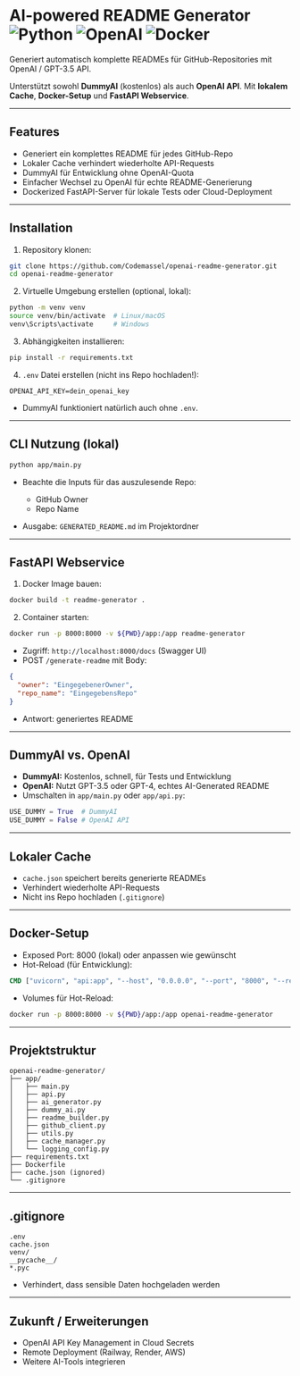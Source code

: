 # AI-powered README Generator ![Python](https://img.shields.io/badge/python-3.11-blue) ![OpenAI](https://img.shields.io/badge/OpenAI-API-red) ![Docker](https://img.shields.io/badge/docker-ready-lightgrey)
Generiert automatisch komplette READMEs für GitHub-Repositories mit OpenAI / GPT-3.5 API.

Unterstützt sowohl **DummyAI** (kostenlos) als auch **OpenAI API**.
Mit **lokalem Cache**, **Docker-Setup** und **FastAPI Webservice**.

---

## Features

* Generiert ein komplettes README für jedes GitHub-Repo
* Lokaler Cache verhindert wiederholte API-Requests
* DummyAI für Entwicklung ohne OpenAI-Quota
* Einfacher Wechsel zu OpenAI für echte README-Generierung
* Dockerized FastAPI-Server für lokale Tests oder Cloud-Deployment

---

## Installation

1. Repository klonen:

```bash
git clone https://github.com/Codemassel/openai-readme-generator.git
cd openai-readme-generator
```

2. Virtuelle Umgebung erstellen (optional, lokal):

```bash
python -m venv venv
source venv/bin/activate  # Linux/macOS
venv\Scripts\activate     # Windows
```

3. Abhängigkeiten installieren:

```bash
pip install -r requirements.txt
```

4. `.env` Datei erstellen (nicht ins Repo hochladen!):

```
OPENAI_API_KEY=dein_openai_key
```

* DummyAI funktioniert natürlich auch ohne `.env`.

---

## CLI Nutzung (lokal)

```bash
python app/main.py
```

* Beachte die Inputs für das auszulesende Repo:

  * GitHub Owner
  * Repo Name
* Ausgabe: `GENERATED_README.md` im Projektordner

---

## FastAPI Webservice

1. Docker Image bauen:

```bash
docker build -t readme-generator .
```

2. Container starten:

```bash
docker run -p 8000:8000 -v ${PWD}/app:/app readme-generator
```

* Zugriff: `http://localhost:8000/docs` (Swagger UI)
* POST `/generate-readme` mit Body:

```json
{
  "owner": "EingegebenerOwner",
  "repo_name": "EingegebensRepo"
}
```

* Antwort: generiertes README

---

## DummyAI vs. OpenAI

* **DummyAI:** Kostenlos, schnell, für Tests und Entwicklung
* **OpenAI:** Nutzt GPT-3.5 oder GPT-4, echtes AI-Generated README
* Umschalten in `app/main.py` oder `app/api.py`:

```python
USE_DUMMY = True  # DummyAI
USE_DUMMY = False # OpenAI API
```

---

## Lokaler Cache

* `cache.json` speichert bereits generierte READMEs
* Verhindert wiederholte API-Requests
* Nicht ins Repo hochladen (`.gitignore`)

---

## Docker-Setup

* Exposed Port: 8000 (lokal) oder anpassen wie gewünscht
* Hot-Reload (für Entwicklung):

```dockerfile
CMD ["uvicorn", "api:app", "--host", "0.0.0.0", "--port", "8000", "--reload"]
```

* Volumes für Hot-Reload:

```bash
docker run -p 8000:8000 -v ${PWD}/app:/app openai-readme-generator
```

---

## Projektstruktur

```
openai-readme-generator/
├── app/
│   ├── main.py
│   ├── api.py
│   ├── ai_generator.py
│   ├── dummy_ai.py
│   ├── readme_builder.py
│   ├── github_client.py
│   ├── utils.py
│   ├── cache_manager.py
│   └── logging_config.py
├── requirements.txt
├── Dockerfile
├── cache.json (ignored)
└── .gitignore
```

---

## .gitignore

```
.env
cache.json
venv/
__pycache__/
*.pyc
```

* Verhindert, dass sensible Daten hochgeladen werden

---

## Zukunft / Erweiterungen

* OpenAI API Key Management in Cloud Secrets
* Remote Deployment (Railway, Render, AWS)
* Weitere AI-Tools integrieren
